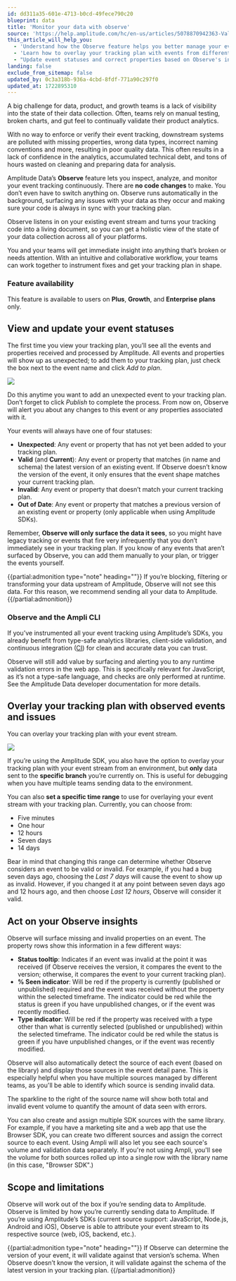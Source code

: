 ```yaml
---
id: dd311a35-601e-4713-b0cd-49fece790c20
blueprint: data
title: 'Monitor your data with observe'
source: 'https://help.amplitude.com/hc/en-us/articles/5078870942363-Validate-events-with-Observe'
this_article_will_help_you:
  - 'Understand how the Observe feature helps you better manage your event data for accuracy'
  - 'Learn how to overlay your tracking plan with events from different environments'
  - "Update event statuses and correct properties based on Observe's insights"
landing: false
exclude_from_sitemap: false
updated_by: 0c3a318b-936a-4cbd-8fdf-771a90c297f0
updated_at: 1722895310
---
```

A big challenge for data, product, and growth teams is a lack of visibility into the state of their data collection. Often, teams rely on manual testing, broken charts, and gut feel to continually validate their product analytics.

With no way to enforce or verify their event tracking, downstream systems are polluted with missing properties, wrong data types, incorrect naming conventions and more, resulting in poor quality data. This often results in a lack of confidence in the analytics, accumulated technical debt, and tons of hours wasted on cleaning and preparing data for analysis.

Amplitude Data’s **Observe** feature lets you inspect, analyze, and monitor your event tracking continuously. There are **no code changes** to make. You don’t even have to switch anything on. Observe runs automatically in the background, surfacing any issues with your data as they occur and making sure your code is always in sync with your tracking plan.

Observe listens in on your existing event stream and turns your tracking code into a living document, so you can get a holistic view of the state of your data collection across all of your platforms.

You and your teams will get immediate insight into anything that’s broken or needs attention. With an intuitive and collaborative workflow, your teams can work together to instrument fixes and get your tracking plan in shape.

### Feature availability

This feature is available to users on **Plus**, **Growth**, and **Enterprise** **plans** only.

## View and update your event statuses

The first time you view your tracking plan, you’ll see all the events and properties received and processed by Amplitude. All events and properties will show up as unexpected; to add them to your tracking plan, just check the box next to the event name and click *Add to plan*.

![](statamic://asset::help_center_conversions::data/observe.png)

Do this anytime you want to add an unexpected event to your tracking plan. Don’t forget to click *Publish* to complete the process. From now on, Observe will alert you about any changes to this event or any properties associated with it.

Your events will always have one of four statuses:

* **Unexpected**: Any event or property that has not yet been added to your tracking plan.
* **Valid** (and **Current**): Any event or property that matches (in name and schema) the latest version of an existing event. If Observe doesn’t know the version of the event, it only ensures that the event shape matches your current tracking plan.
* **Invalid**: Any event or property that doesn’t match your current tracking plan.
* **Out of Date**: Any event or property that matches a previous version of an existing event or property (only applicable when using Amplitude SDKs).

Remember, **Observe will only surface the data it sees**, so you might have legacy tracking or events that fire very infrequently that you don’t immediately see in your tracking plan. If you know of any events that aren’t surfaced by Observe, you can add them manually to your plan, or trigger the events yourself.

{{partial:admonition type="note" heading=""}}
If you’re blocking, filtering or transforming your data upstream of Amplitude, Observe will not see this data. For this reason, we recommend sending all your data to Amplitude.
{{/partial:admonition}}

### Observe and the Ampli CLI

If you’ve instrumented all your event tracking using Amplitude’s SDKs, you already benefit from type-safe analytics libraries, client-side validation, and continuous integration ([CI](/docs/sdks/ampli/validate-in-ci)) for clean and accurate data you can trust.

Observe will still add value by surfacing and alerting you to any runtime validation errors in the web app. This is specifically relevant for JavaScript, as it’s not a type-safe language, and checks are only performed at runtime. See the Amplitude Data developer documentation for more details.

## Overlay your tracking plan with observed events and issues

You can overlay your tracking plan with your event stream.

![](statamic://asset::help_center_conversions::data/observe1.png)

If you’re using the Amplitude SDK, you also have the option to overlay your tracking plan with your event stream from an environment, but **only** data sent to the **specific branch** you’re currently on. This is useful for debugging when you have multiple teams sending data to the environment.

You can also **set a specific time range** to use for overlaying your event stream with your tracking plan. Currently, you can choose from:

* Five minutes
* One hour
* 12 hours
* Seven days
* 14 days

Bear in mind that changing this range can determine whether Observe considers an event to be valid or invalid. For example, if you had a bug seven days ago, choosing the *Last 7 days* will cause the event to show up as invalid. However, if you changed it at any point between seven days ago and 12 hours ago, and then choose *Last 12 hours*, Observe will consider it valid.

## Act on your Observe insights

Observe will surface missing and invalid properties on an event. The property rows show this information in a few different ways:

* **Status tooltip**: Indicates if an event was invalid at the point it was received (if Observe receives the version, it compares the event to the version; otherwise, it compares the event to your current tracking plan).
* **% Seen indicator**: Will be red if the property is currently (published or unpublished) required and the event was received without the property within the selected timeframe. The indicator could be red while the status is green if you have unpublished changes, or if the event was recently modified.
* **Type indicator**: Will be red if the property was received with a type other than what is currently selected (published or unpublished) within the selected timeframe. The indicator could be red while the status is green if you have unpublished changes, or if the event was recently modified.

Observe will also automatically detect the source of each event (based on the library) and display those sources in the event detail pane. This is especially helpful when you have multiple sources managed by different teams, as you'll be able to identify which source is sending invalid data.

The sparkline to the right of the source name will show both total and invalid event volume to quantify the amount of data seen with errors.

You can also create and assign multiple SDK sources with the same library. For example, if you have a marketing site and a web app that use the Browser SDK, you can create two different sources and assign the correct source to each event. Using Ampli will also let you see each source's volume and validation data separately. If you're not using Ampli, you'll see the volume for both sources rolled up into a single row with the library name (in this case, "Browser SDK".)

## Scope and limitations

Observe will work out of the box if you’re sending data to Amplitude. Observe is limited by how you’re currently sending data to Amplitude. If you’re using Amplitude’s SDKs (current source support: JavaScript, Node.js, Android and iOS), Observe is able to attribute your event stream to its respective source (web, iOS, backend, etc.).

{{partial:admonition type="note" heading=""}}
If Observe can determine the version of your event, it will validate against that version’s schema. When Observe doesn’t know the version, it will validate against the schema of the latest version in your tracking plan.
{{/partial:admonition}}